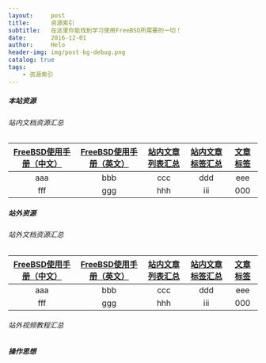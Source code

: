 ```yaml
---
layout:     post
title:      资源索引
subtitle:   在这里你能找到学习使用FreeBSD所需要的一切！
date:       2016-12-01
author:     Helo
header-img: img/post-bg-debug.png
catalog: true
tags:
    - 资源索引
---
```


##### 本站资源
###### 站内文档资源汇总

[FreeBSD使用手册（中文）](https://chinafreebsd.org/tags/) | [FreeBSD使用手册（英文）](https://chinafreebsd.org/tags/) | [站内文章列表汇总](https://chinafreebsd.org/tags/) | [站内文章标签汇总](https://chinafreebsd.org/tags/) | [文章标签](https://chinafreebsd.org/tags/)  
:-: | :-: | :-: | :-: | :-:
aaa | bbb | ccc | ddd | eee| 
fff | ggg| hhh | iii | 000|


##### 站外资源
###### 站外文档资源汇总

[FreeBSD使用手册（中文）](https://chinafreebsd.org/tags/) | [FreeBSD使用手册（英文）](https://chinafreebsd.org/tags/) | [站内文章列表汇总](https://chinafreebsd.org/tags/) | [站内文章标签汇总](https://chinafreebsd.org/tags/) | [文章标签](https://chinafreebsd.org/tags/)  
:-: | :-: | :-: | :-: | :-:
aaa | bbb | ccc | ddd | eee| 
fff | ggg| hhh | iii | 000|

###### 站外视频教程汇总

##### 操作思想


